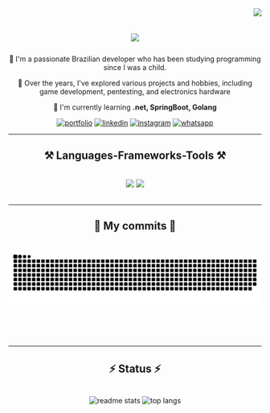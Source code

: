 <img align="right" src="https://visitor-badge.laobi.icu/badge?page_id=edersonff.edersonff" />



<h1 align="center">
    <img src="https://readme-typing-svg.herokuapp.com/?font=Righteous&size=35&center=true&vCenter=true&width=500&height=70&duration=4000&lines=Hi,+how+are+you?+👋;+I'm+Ederson!;" />
</h1>


<div align="center">
 <p>🚀 I'm a passionate Brazilian developer who has been studying programming since I was a child. </p>
    
 <p>🔋 Over the years, I've explored various projects and hobbies, including game development, pentesting, and electronics hardware </p>
 
 🌱 I'm currently learning **.net, SpringBoot, Golang**
 

 </div>
 
<div align="center"> 
    
[![portfolio](https://img.shields.io/badge/my_portfolio-000?style=for-the-badge&logo=ko-fi&logoColor=white)](https://ederson.tech/)
[![linkedin](https://img.shields.io/badge/linkedin-0A66C2?style=for-the-badge&logo=linkedin&logoColor=white)](https://www.linkedin.com/in/ederson-franzen-fagundes/)
[![instagram](https://img.shields.io/badge/Instagram-E4405F?style=for-the-badge&logo=instagram&logoColor=white)](https://instagram.com/edersonfff)
[![whatsapp](https://img.shields.io/badge/WhatsApp-25D366?style=for-the-badge&logo=whatsapp&logoColor=white)](https://wa.me/5547996556538)
</div>

 <hr/>
 
<h2 align="center">⚒️ Languages-Frameworks-Tools ⚒️</h2>
<br/>
<div align="center">
    <img src="https://skillicons.dev/icons?i=react,mui,html,css,vscode,github,figma,tailwind,git,nextjs" />
    <img src="https://skillicons.dev/icons?i=nodejs,python,javascript,typescript,express,mongodb,c,java,mysql" /><br>
</div>

<br/>
<hr/>

<div align="center">
  <h2>🐍 My commits 🐍</h2>
  <br>
  <img alt="snake eating my contributions" src="https://raw.githubusercontent.com/edersonff/edersonff/output/github-contribution-grid-snake.svg" />
  
  <br/><br/><br/>
</div>

<hr/>

<h2 align="center">⚡ Status ⚡</h2>
<br>
<div align=center>
  <img width=390 src="https://github-readme-stats-salesp07.vercel.app/api?username=edersonff&count_private=true&show_icons=true&theme=react&rank_icon=github&border_radius=10" alt="readme stats" />
  <img width=325 src="https://github-readme-stats-salesp07.vercel.app/api/top-langs/?username=edersonff&hide=HTML&langs_count=8&layout=compact&theme=react&border_radius=10&size_weight=0.5&count_weight=0.5&exclude_repo=github-readme-stats" alt="top langs" />
</div>
